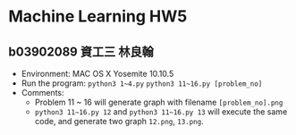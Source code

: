 # Machine Learning HW5
## b03902089 資工三 林良翰

* Environment: MAC OS X Yosemite 10.10.5
* Run the program: 
  `python3 1~4.py`
  `python3 11~16.py [problem_no]`
* Comments:
	* Problem 11 ~ 16 will generate graph with filename `[problem_no].png`
	* `python3 11~16.py 12` and `python3 11~16.py 13` will execute the same code, and generate two graph `12.png`, `13.png`.
